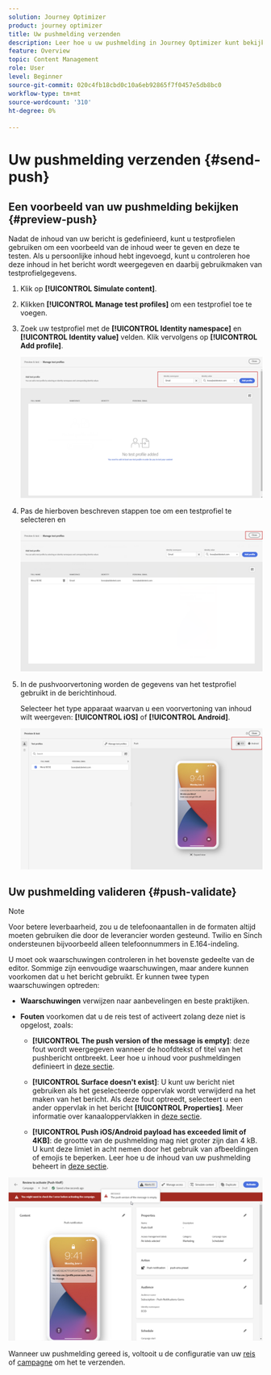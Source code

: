```yaml
---
solution: Journey Optimizer
product: journey optimizer
title: Uw pushmelding verzenden
description: Leer hoe u uw pushmelding in Journey Optimizer kunt bekijken en testen
feature: Overview
topic: Content Management
role: User
level: Beginner
source-git-commit: 020c4fb18cbd0c10a6eb92865f7f0457e5db8bc0
workflow-type: tm+mt
source-wordcount: '310'
ht-degree: 0%

---
```


# Uw pushmelding verzenden {#send-push}

## Een voorbeeld van uw pushmelding bekijken {#preview-push}

Nadat de inhoud van uw bericht is gedefinieerd, kunt u testprofielen gebruiken om een voorbeeld van de inhoud weer te geven en deze te testen. Als u persoonlijke inhoud hebt ingevoegd, kunt u controleren hoe deze inhoud in het bericht wordt weergegeven en daarbij gebruikmaken van testprofielgegevens.

1. Klik op **[!UICONTROL Simulate content]**.

1. Klikken **[!UICONTROL Manage test profiles]** om een testprofiel toe te voegen.

1. Zoek uw testprofiel met de **[!UICONTROL Identity namespace]** en **[!UICONTROL Identity value]** velden. Klik vervolgens op **[!UICONTROL Add profile]**.

   ![](assets/push_preview_1.png)

1. Pas de hierboven beschreven stappen toe om een testprofiel te selecteren en

   ![](assets/push_preview_2.png)

1. In de pushvoorvertoning worden de gegevens van het testprofiel gebruikt in de berichtinhoud.

   Selecteer het type apparaat waarvan u een voorvertoning van inhoud wilt weergeven: **[!UICONTROL iOS]** of **[!UICONTROL Android]**.

   ![](assets/push_preview_3.png)

## Uw pushmelding valideren {#push-validate}

>[!NOTE]
>
> Voor betere leverbaarheid, zou u de telefoonaantallen in de formaten altijd moeten gebruiken die door de leverancier worden gesteund. Twilio en Sinch ondersteunen bijvoorbeeld alleen telefoonnummers in E.164-indeling.

U moet ook waarschuwingen controleren in het bovenste gedeelte van de editor.  Sommige zijn eenvoudige waarschuwingen, maar andere kunnen voorkomen dat u het bericht gebruikt. Er kunnen twee typen waarschuwingen optreden:

* **Waarschuwingen** verwijzen naar aanbevelingen en beste praktijken.

* **Fouten** voorkomen dat u de reis test of activeert zolang deze niet is opgelost, zoals:

   * **[!UICONTROL The push version of the message is empty]**: deze fout wordt weergegeven wanneer de hoofdtekst of titel van het pushbericht ontbreekt. Leer hoe u inhoud voor pushmeldingen definieert in [deze sectie](create-push.md).

   * **[!UICONTROL Surface doesn't exist]**: U kunt uw bericht niet gebruiken als het geselecteerde oppervlak wordt verwijderd na het maken van het bericht. Als deze fout optreedt, selecteert u een ander oppervlak in het bericht **[!UICONTROL Properties]**. Meer informatie over kanaaloppervlakken in [deze sectie](../configuration/channel-surfaces.md).

   * **[!UICONTROL Push iOS/Android payload has exceeded limit of 4KB]**: de grootte van de pushmelding mag niet groter zijn dan 4 kB. U kunt deze limiet in acht nemen door het gebruik van afbeeldingen of emojis te beperken. Leer hoe u de inhoud van uw pushmelding beheert in [deze sectie](../push/create-push.md).

![](assets/push_alert.png)

Wanneer uw pushmelding gereed is, voltooit u de configuratie van uw [reis](../building-journeys/journey-gs.md) of [campagne](../campaigns/create-campaign.md) om het te verzenden.


